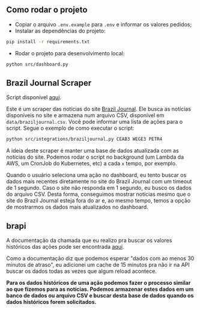 ## Como rodar o projeto

- Copiar o arquivo `.env.example` para `.env` e informar os valores pedidos;
- Instalar as dependências do projeto:
```bash
pip install -r requirements.txt
```
- Rodar o projeto para desenvolvimento local:
```bash
python src/dashboard.py
```

## Brazil Journal Scraper

Script disponível [aqui](./src/integrations/braziljournal.py).

Este é um scraper das notícias do site [Brazil Journal](https://braziljournal.com/). Ele busca as notícias disponíveis no site e armazena num arquivo CSV, disponível em `data/braziljournal.csv`. Você pode informar uma lista de ações para o script. Segue o exemplo de como executar o script:

```bash
python src/integrations/braziljournal.py CEAB3 WEGE3 PETR4
```

A ideia deste scraper é manter uma base de dados atualizada com as notícias do site. Podemos rodar o script no background (um Lambda da AWS, um CronJob do Kubernetes, etc) a cada `x` tempo, por exemplo.

Quando o usuário seleciona uma ação no dashboard, eu tento buscar os dados mais recentes diretamente no site do Brazil Journal com um timeout de 1 segundo. Caso o site não responda em 1 segundo, eu busco os dados do arquivo CSV. Desta forma, conseguimos mostrar notícias mesmo que o site do Brazil Journal esteja fora do ar e, ao mesmo tempo, temos a opção de mostrarmos os dados mais atualizados no dashboard.

## brapi

A documentação da chamada que eu realizo pra buscar os valores históricos das ações pode ser encontrada [aqui](https://brapi.dev/docs/acoes).

Como a documentação diz que podemos esperar "dados com ao menos 30 minutos de atraso", eu adicionei um cache de 15 minutos pra não ir na API buscar os dados todas as vezes que algum reload acontece.

**Para os dados históricos de uma ação podemos fazer o processo similar ao que fizemos para as notícias. Podemos armazenar estes dados em um banco de dados ou arquivo CSV e buscar desta base de dados quando os dados históricos forem solicitados.**
